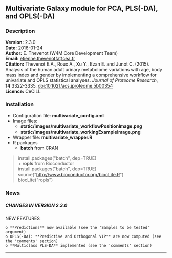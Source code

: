 ## Multivariate Galaxy module for PCA, PLS(-DA), and OPLS(-DA)

### Description

**Version:** 2.3.0  
**Date:** 2016-01-24  
**Author:** E. Thevenot (W4M Core Development Team)   
**Email:** [etienne.thevenot(at)cea.fr](mailto:etienne.thevenot@cea.fr)  
**Citation:** Thevenot E.A., Roux A., Xu Y., Ezan E. and Junot C. (2015). Analysis of the human adult urinary metabolome variations with age, body mass index and gender by implementing a comprehensive workflow for univariate and OPLS statistical analyses. *Journal of Proteome Research*, **14**:3322-3335. [doi:10.1021/acs.jproteome.5b00354](http://dx.doi.org/10.1021/acs.jproteome.5b00354)  
**Licence:** CeCILL  

### Installation

* Configuration file: **multivariate_config.xml**
* Image files: 
    + **static/images/multivariate_workflowPositionImage.png**   
    + **static/images/multivariate_workingExampleImage.png**  
* Wrapper file: **multivariate_wrapper.R**  
* R packages  
    + **batch** from CRAN  
> install.packages("batch", dep=TRUE)  
    + **ropls** from Bioconductor  
> install.packages("batch", dep=TRUE)  
> source("http://www.bioconductor.org/biocLite.R")  
> biocLite("ropls")      

### News

##### CHANGES IN VERSION 2.3.0

NEW FEATURES  

    o **Predictions** now available (see the 'Samples to be tested' argument)  
    o OPLS(-DA): **Predictive and Orthogonal VIP** are now computed (see the 'comments' section)  
    o **Multiclass PLS-DA** implemented (see the 'comments' section)  
    
***